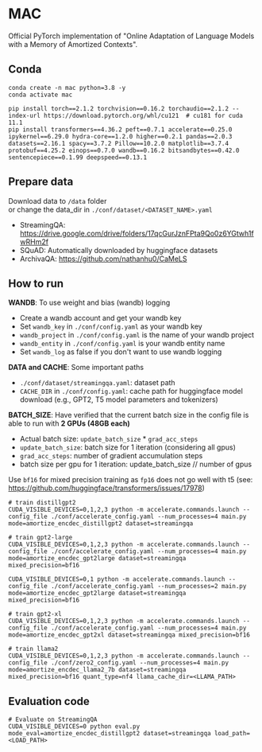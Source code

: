 # MAC
Official PyTorch implementation of "Online Adaptation of Language Models with a Memory of Amortized Contexts".

## Conda
```
conda create -n mac python=3.8 -y
conda activate mac

pip install torch==2.1.2 torchvision==0.16.2 torchaudio==2.1.2 --index-url https://download.pytorch.org/whl/cu121  # cu181 for cuda 11.1
pip install transformers==4.36.2 peft==0.7.1 accelerate==0.25.0 ipykernel==6.29.0 hydra-core==1.2.0 higher==0.2.1 pandas==2.0.3 datasets==2.16.1 spacy==3.7.2 Pillow==10.2.0 matplotlib==3.7.4 protobuf==4.25.2 einops==0.7.0 wandb==0.16.2 bitsandbytes==0.42.0 sentencepiece==0.1.99 deepspeed==0.13.1
```

## Prepare data

Download data to `/data` folder\
or change the data_dir in `./conf/dataset/<DATASET_NAME>.yaml`
- StreamingQA: https://drive.google.com/drive/folders/17qcGurJznFPta9Qo0z6YGtwh1fwRHm2f
- SQuAD: Automatically downloaded by huggingface datasets
- ArchivaQA: https://github.com/nathanhu0/CaMeLS

## How to run

**WANDB**: To use weight and bias (wandb) logging
- Create a wandb account and get your wandb key
- Set `wandb_key` in `./conf/config.yaml` as your wandb key
- `wandb_project` in `./conf/config.yaml` is the name of your wandb project
- `wandb_entity` in `./conf/config.yaml` is your wandb entity name
- Set `wandb_log` as false if you don't want to use wandb logging

**DATA and CACHE**: Some important paths
- `./conf/dataset/streamingqa.yaml`: dataset path
- `CACHE_DIR` in `./conf/config.yaml`: cache path for huggingface model download (e.g., GPT2, T5 model parameters and tokenizers)

**BATCH_SIZE**: Have verified that the current batch size in the config file is able to run with **2 GPUs (48GB each)**
- Actual batch size: `update_batch_size` * `grad_acc_steps`
- `update_batch_size`: batch size for 1 iteration (considering all gpus)
- `grad_acc_steps`: number of gradient accumulation steps
- batch size per gpu for 1 iteration: update_batch_size // number of gpus

Use `bf16` for mixed precision training as `fp16` does not go well with t5 (see: https://github.com/huggingface/transformers/issues/17978)

```
# train distillgpt2
CUDA_VISIBLE_DEVICES=0,1,2,3 python -m accelerate.commands.launch --config_file ./conf/accelerate_config.yaml --num_processes=4 main.py mode=amortize_encdec_distillgpt2 dataset=streamingqa

# train gpt2-large
CUDA_VISIBLE_DEVICES=0,1,2,3 python -m accelerate.commands.launch --config_file ./conf/accelerate_config.yaml --num_processes=4 main.py mode=amortize_encdec_gpt2large dataset=streamingqa mixed_precision=bf16 

CUDA_VISIBLE_DEVICES=0,1 python -m accelerate.commands.launch --config_file ./conf/accelerate_config.yaml --num_processes=2 main.py mode=amortize_encdec_gpt2large dataset=streamingqa mixed_precision=bf16 

# train gpt2-xl
CUDA_VISIBLE_DEVICES=0,1,2,3 python -m accelerate.commands.launch --config_file ./conf/accelerate_config.yaml --num_processes=4 main.py mode=amortize_encdec_gpt2xl dataset=streamingqa mixed_precision=bf16 

# train llama2
CUDA_VISIBLE_DEVICES=0,1,2,3 python -m accelerate.commands.launch --config_file ./conf/zero2_config.yaml --num_processes=4 main.py mode=amortize_encdec_llama2_7b dataset=streamingqa mixed_precision=bf16 quant_type=nf4 llama_cache_dir=<LLAMA_PATH>
```

## Evaluation code
```
# Evaluate on StreamingQA
CUDA_VISIBLE_DEVICES=0 python eval.py mode_eval=amortize_encdec_distillgpt2 dataset=streamingqa load_path=<LOAD_PATH>
```

